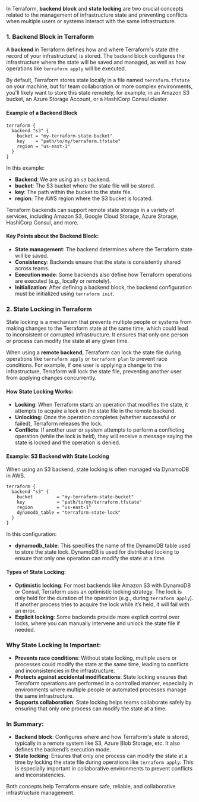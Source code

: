 In Terraform, **backend block** and **state locking** are two crucial concepts related to the management of infrastructure state and preventing conflicts when multiple users or systems interact with the same infrastructure.

### 1. **Backend Block** in Terraform

A **backend** in Terraform defines how and where Terraform's state (the record of your infrastructure) is stored. The `backend` block configures the infrastructure where the state will be saved and managed, as well as how operations like `terraform apply` will be executed.

By default, Terraform stores state locally in a file named `terraform.tfstate` on your machine, but for team collaboration or more complex environments, you'll likely want to store this state remotely, for example, in an Amazon S3 bucket, an Azure Storage Account, or a HashiCorp Consul cluster.

#### Example of a Backend Block

```hcl
terraform {
  backend "s3" {
    bucket = "my-terraform-state-bucket"
    key    = "path/to/my/terraform.tfstate"
    region = "us-east-1"
  }
}
```

In this example:
- **Backend**: We are using an `s3` backend.
- **bucket**: The S3 bucket where the state file will be stored.
- **key**: The path within the bucket to the state file.
- **region**: The AWS region where the S3 bucket is located.

Terraform backends can support remote state storage in a variety of services, including Amazon S3, Google Cloud Storage, Azure Storage, HashiCorp Consul, and more.

#### Key Points about the Backend Block:
- **State management**: The backend determines where the Terraform state will be saved.
- **Consistency**: Backends ensure that the state is consistently shared across teams.
- **Execution mode**: Some backends also define how Terraform operations are executed (e.g., locally or remotely).
- **Initialization**: After defining a backend block, the backend configuration must be initialized using `terraform init`.

### 2. **State Locking** in Terraform

State locking is a mechanism that prevents multiple people or systems from making changes to the Terraform state at the same time, which could lead to inconsistent or corrupted infrastructure. It ensures that only one person or process can modify the state at any given time.

When using a **remote backend**, Terraform can lock the state file during operations like `terraform apply` or `terraform plan` to prevent race conditions. For example, if one user is applying a change to the infrastructure, Terraform will lock the state file, preventing another user from applying changes concurrently.

#### How State Locking Works:
- **Locking**: When Terraform starts an operation that modifies the state, it attempts to acquire a lock on the state file in the remote backend.
- **Unlocking**: Once the operation completes (whether successful or failed), Terraform releases the lock.
- **Conflicts**: If another user or system attempts to perform a conflicting operation (while the lock is held), they will receive a message saying the state is locked and the operation is denied.

#### Example: S3 Backend with State Locking

When using an S3 backend, state locking is often managed via DynamoDB in AWS.

```hcl
terraform {
  backend "s3" {
    bucket         = "my-terraform-state-bucket"
    key            = "path/to/my/terraform.tfstate"
    region         = "us-east-1"
    dynamodb_table = "terraform-state-lock"
  }
}
```

In this configuration:
- **dynamodb_table**: This specifies the name of the DynamoDB table used to store the state lock. DynamoDB is used for distributed locking to ensure that only one operation can modify the state at a time.

#### Types of State Locking:
- **Optimistic locking**: For most backends like Amazon S3 with DynamoDB or Consul, Terraform uses an optimistic locking strategy. The lock is only held for the duration of the operation (e.g., during `terraform apply`). If another process tries to acquire the lock while it’s held, it will fail with an error.
- **Explicit locking**: Some backends provide more explicit control over locks, where you can manually intervene and unlock the state file if needed.

### Why State Locking Is Important:
- **Prevents race conditions**: Without state locking, multiple users or processes could modify the state at the same time, leading to conflicts and inconsistencies in the infrastructure.
- **Protects against accidental modifications**: State locking ensures that Terraform operations are performed in a controlled manner, especially in environments where multiple people or automated processes manage the same infrastructure.
- **Supports collaboration**: State locking helps teams collaborate safely by ensuring that only one process can modify the state at a time.

### In Summary:

- **Backend block**: Configures where and how Terraform's state is stored, typically in a remote system like S3, Azure Blob Storage, etc. It also defines the backend’s execution mode.
- **State locking**: Ensures that only one process can modify the state at a time by locking the state file during operations like `terraform apply`. This is especially important in collaborative environments to prevent conflicts and inconsistencies.

Both concepts help Terraform ensure safe, reliable, and collaborative infrastructure management.
